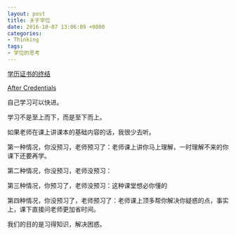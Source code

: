 ```yaml
---
layout: post
title: 关于学位
date: 2016-10-07 13:06:09 +0800
categories:
- Thinking
tags:
- 学位的思考
---
```



[学历证书的终结](http://www.ruanyifeng.com/blog/2009/04/after_credentials.html)

[After Credentials](http://www.paulgraham.com/credentials.html)

自己学习可以快进。

学习不是至上而下，而是至下而上。

如果老师在课上讲课本的基础内容的话，我很少去听。

第一种情况，你没预习，老师预习了：老师课上讲你马上理解，一时理解不来的你课下还要再学。

第二种情况，你没预习，老师没预习：

第三种情况，你预习了，老师没预习：这种课堂想必你懂的

第四种情况，你没预习了，老师预习了：老师课上顶多帮你解决你疑惑的点，事实上，课下直接问老师更加省时间。

我们的目的是习得知识，解决困惑。

